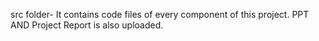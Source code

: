 src folder- It contains code files of every component of this project.
PPT AND Project Report is also uploaded.
